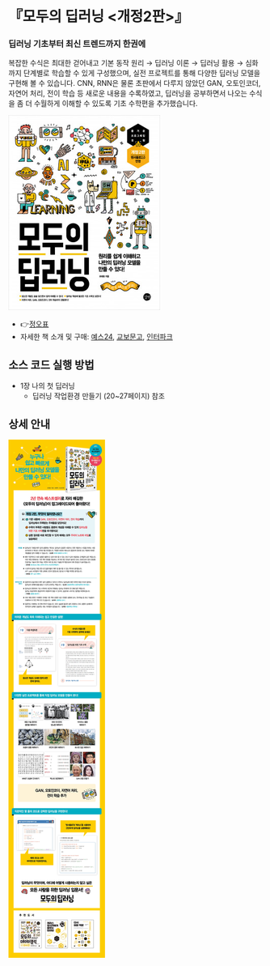 # 『모두의 딥러닝 <개정2판>』

<h3>딥러닝 기초부터 최신 트렌드까지 한권에</h3>

복잡한 수식은 최대한 걷어내고 기본 동작 원리 → 딥러닝 이론 → 딥러닝 활용 → 심화까지 단계별로 학습할 수 있게 구성했으며, 실전 프로젝트를 통해 다양한 딥러닝 모델을 구현해 볼 수 있습니다. CNN, RNN은 물론 초판에서 다루지 않았던 GAN, 오토인코더, 자연어 처리, 전이 학습 등 새로운 내용을 수록하였고, 딥러닝을 공부하면서 나오는 수식을 좀 더 수월하게 이해할 수 있도록 기초 수학편을 추가했습니다. 

[![Title](./book/book.jpg)](http://www.yes24.com/Product/Goods/86611190)

* 👉[정오표](https://taehojo.github.io/book/errata-20220111.pdf)
* 자세한 책 소개 및 구매: [예스24](http://www.yes24.com/Product/Goods/86611190), [교보문고](http://www.kyobobook.co.kr/product/detailViewKor.laf?mallGb=KOR&ejkGb=KOR&linkClass=&barcode=9791165210397), [인터파크](http://book.interpark.com/product/BookDisplay.do?_method=detail&sc.prdNo=327029899)


## 소스 코드 실행 방법
   * 1장 나의 첫 딥러닝 
      + 딥러닝 작업환경 만들기 (20~27페이지) 참조


## 상세 안내
[![ex_screenshot](./book/book_promotion.jpg)](http://www.yes24.com/Product/Goods/86611190)
